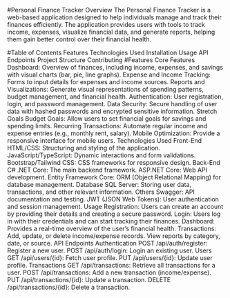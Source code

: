 
#Personal Finance Tracker
Overview
The Personal Finance Tracker is a web-based application designed to help individuals manage and track their finances efficiently. The application provides users with tools to track income, expenses, visualize financial data, and generate reports, helping them gain better control over their financial health.

#Table of Contents
Features
Technologies Used
Installation
Usage
API Endpoints
Project Structure
Contributing
#Features
Core Features
Dashboard: Overview of finances, including income, expenses, and savings with visual charts (bar, pie, line graphs).
Expense and Income Tracking: Forms to input details for expenses and income sources.
Reports and Visualizations: Generate visual representations of spending patterns, budget management, and financial health.
Authentication: User registration, login, and password management.
Data Security: Secure handling of user data with hashed passwords and encrypted sensitive information.
Stretch Goals
Budget Goals: Allow users to set financial goals for savings and spending limits.
Recurring Transactions: Automate regular income and expense entries (e.g., monthly rent, salary).
Mobile Optimization: Provide a responsive interface for mobile users.
Technologies Used
Front-End
HTML/CSS: Structuring and styling of the application.
JavaScript/TypeScript: Dynamic interactions and form validations.
Bootstrap/Tailwind CSS: CSS frameworks for responsive design.
Back-End
C# .NET Core: The main backend framework.
ASP.NET Core: Web API development.
Entity Framework Core: ORM (Object Relational Mapping) for database management.
Database
SQL Server: Storing user data, transactions, and other relevant information.
Others
Swagger: API documentation and testing.
JWT (JSON Web Tokens): User authentication and session management.
Usage
Registration: Users can create an account by providing their details and creating a secure password.
Login: Users log in with their credentials and can start tracking their finances.
Dashboard: Provides a real-time overview of the user’s financial health.
Transactions: Add, update, or delete income/expense records. View reports by category, date, or source.
API Endpoints
Authentication
POST /api/auth/register: Register a new user.
POST /api/auth/login: Login an existing user.
Users
GET /api/users/{id}: Fetch user profile.
PUT /api/users/{id}: Update user profile.
Transactions
GET /api/transactions: Retrieve all transactions for a user.
POST /api/transactions: Add a new transaction (income/expense).
PUT /api/transactions/{id}: Update a transaction.
DELETE /api/transactions/{id}: Delete a transaction.

